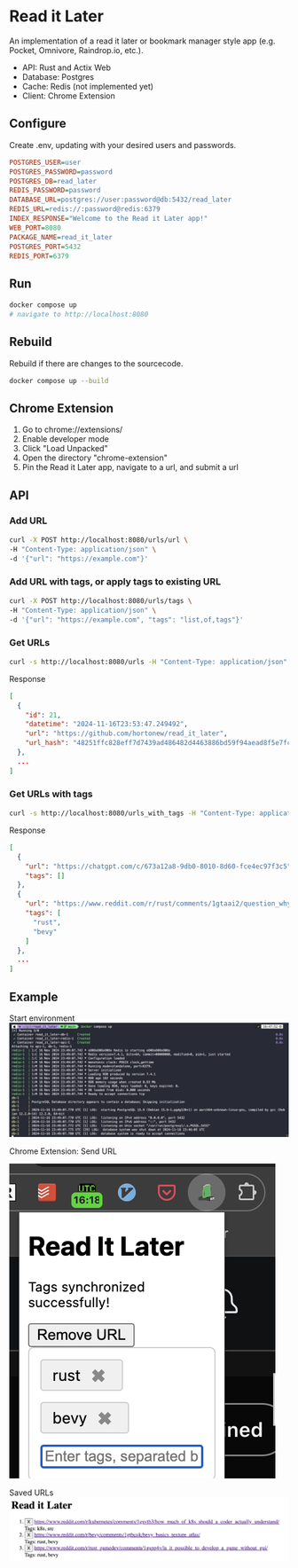# Read it Later

An implementation of a read it later or bookmark manager style app (e.g. Pocket, Omnivore, Raindrop.io, etc.).

- API: Rust and Actix Web
- Database: Postgres
- Cache: Redis (not implemented yet)
- Client: Chrome Extension

## Configure

Create .env, updating with your desired users and passwords.

```ini
POSTGRES_USER=user
POSTGRES_PASSWORD=password
POSTGRES_DB=read_later
REDIS_PASSWORD=password
DATABASE_URL=postgres://user:password@db:5432/read_later
REDIS_URL=redis://:password@redis:6379
INDEX_RESPONSE="Welcome to the Read it Later app!"
WEB_PORT=8080
PACKAGE_NAME=read_it_later
POSTGRES_PORT=5432
REDIS_PORT=6379
```

## Run

```sh
docker compose up
# navigate to http://localhost:8080
```

## Rebuild

Rebuild if there are changes to the sourcecode.

```sh
docker compose up --build
```

## Chrome Extension

1. Go to chrome://extensions/
2. Enable developer mode
3. Click "Load Unpacked"
4. Open the directory "chrome-extension"
5. Pin the Read it Later app, navigate to a url, and submit a url

## API

### Add URL

```sh
curl -X POST http://localhost:8080/urls/url \
-H "Content-Type: application/json" \
-d '{"url": "https://example.com"}'
```

### Add URL with tags, or apply tags to existing URL

```sh
curl -X POST http://localhost:8080/urls/tags \
-H "Content-Type: application/json" \
-d '{"url": "https://example.com", "tags": "list,of,tags"}'
```

### Get URLs

```sh
curl -s http://localhost:8080/urls -H "Content-Type: application/json" | jq
```

Response
```json
[
  {
    "id": 21,
    "datetime": "2024-11-16T23:53:47.249492",
    "url": "https://github.com/hortonew/read_it_later",
    "url_hash": "48251ffc828eff7d7439ad486482d4463886bd59f94aead8f5e7fc185534abc9"
  },
  ...
]
```


### Get URLs with tags

```sh
curl -s http://localhost:8080/urls_with_tags -H "Content-Type: application/json" | jq
```

Response
```json
[
  {
    "url": "https://chatgpt.com/c/673a12a8-9db0-8010-8d60-fce4ec97f3c5",
    "tags": []
  },
  {
    "url": "https://www.reddit.com/r/rust/comments/1gtaai2/question_why_cant_two_static_strs_be_concatenated/",
    "tags": [
      "rust",
      "bevy"
    ]
  },
  ...
]
```

## Example

Start environment
![images/docker_compose.png](images/docker_compose.png)

Chrome Extension: Send URL

![images/send_url.png](images/send_url.png)

Saved URLs
![images/saved_urls.png](images/saved_urls.png)